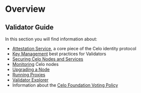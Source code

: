 # Overview

## Validator Guide

In this section you will find information about:

* [Attestation Service](attestation-service.md), a core piece of the Celo identity protocol
* [Key Management](summary/) best practices for Validators
* [Securing Celo Nodes and Services](securing-nodes-and-services.md)
* [Monitoring](monitoring.md) Celo nodes
* [Upgrading a Node](node-upgrades.md)
* [Running Proxies](https://github.com/celo-org/celo-monorepo/tree/c33a5ef8785cd368bdcd69d6d8af838121a1fd4c/packages/docs/validator-guide/proxy.md)
* [Validator Explorer](validator-explorer.md)
* Information about the [Celo Foundation Voting Policy](celo-foundation-voting-policy.md)

